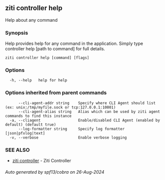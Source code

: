 ## ziti controller help

Help about any command

### Synopsis

Help provides help for any command in the application.
Simply type controller help [path to command] for full details.

```
ziti controller help [command] [flags]
```

### Options

```
  -h, --help   help for help
```

### Options inherited from parent commands

```
      --cli-agent-addr string    Specify where CLI Agent should list (ex: unix:/tmp/myfile.sock or tcp:127.0.0.1:10001)
      --cli-agent-alias string   Alias which can be used by ziti agent commands to find this instance
  -a, --cliagent                 Enable/disabled CLI Agent (enabled by default) (default true)
      --log-formatter string     Specify log formatter [json|pfxlog|text]
  -v, --verbose                  Enable verbose logging
```

### SEE ALSO

* [ziti controller](../controller.md)	 - Ziti Controller

###### Auto generated by spf13/cobra on 26-Aug-2024
